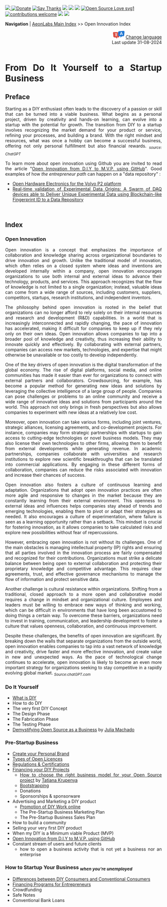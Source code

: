 [![](https://dcbadge.vercel.app/api/server/hw3j3RwfJf) ](https://discord.gg/hw3j3RwfJf)
 [![Donate](https://img.shields.io/badge/donate-$-brown.svg?style=for-the-badge)](http://paypal.me/mtpsilva)
 [![Say Thanks](https://img.shields.io/badge/Say%20Thanks-!-yellow.svg?style=for-the-badge)](https://saythanks.io/to/mtpsilva)
![](https://img.shields.io/github/last-commit/aeonSolutions/aeonSolutions?style=for-the-badge)
<img src="https://us-central1-trackgit-analytics.cloudfunctions.net/token/ping/lztozx5fhr486ojv78ol" />
![](https://views.whatilearened.today/views/github/aeonSolutions/aeonSolutions.svg)
[![Open Source Love svg1](https://badges.frapsoft.com/os/v1/open-source.svg?v=103)](#)
[![contributions welcome](https://img.shields.io/badge/contributions-welcome-brightgreen.svg?style=flat&label=Contributions&colorA=red&colorB=black	)](#)
[<img src="https://cdn.buymeacoffee.com/buttons/v2/default-yellow.png" data-canonical-src="https://cdn.buymeacoffee.com/buttons/v2/default-yellow.png" height="30" />](https://www.buymeacoffee.com/migueltomas)
<a href="https://github.com/sponsors/aeonSolutions">
  <img height="40" src="https://github.com/aeonSolutions/PCB-Prototyping-Catalogue/blob/main/media/become_a_github_sponsor.png">
</a>


**Navigation** | [AeonLabs Main Index](https://github.com/aeonSolutions/aeonSolutions/blob/main/aeonSolutions-Main-Index.md)  >>  Open Innovation Index

<div align="right">
   <img height="25" src="https://github.com/aeonSolutions/aeonSolutions/blob/main/media/language-icon.png"> 
 <a href="https://github-com.translate.goog/aeonSolutions/aeonSolutions/blob/main/open-innovation-book-index.md?_x_tr_sl=en&_x_tr_tl=nl&_x_tr_hl=en&_x_tr_pto=wapp">Change language</a> <br>
Last update 31-08-2024
</div>

<br>

<div align="justify">
  
# From Do It Yourself to a Startup Business

## Preface
Starting as a DIY enthusiast often leads to the discovery of a passion or skill that can be turned into a viable business. What begins as a personal project, driven by creativity and hands-on learning, can evolve into a startup with the potential for growth. The transition from DIY to a startup involves recognizing the market demand for your product or service, refining your processes, and building a brand. With the right mindset and resources, what was once a hobby can become a successful business, offering not only personal fulfillment but also financial rewards. <sub> *source: ChatGPT* </sub>

To learn more about open innovation using Github you are invited to read the article "[Open Innovation from D.I.Y to M.V.P. using GitHub](https://www.linkedin.com/pulse/open-innovation-from-diy-mvp-using-github-miguel-silva-asoaf/?trackingId=2J7XZsGWQkqOWCAluFR8dg%3D%3D)". Good examples of how *the entrepreneur path* can happen on a "data repository" :
- [Open Hardware Electronics for the Volvo P2 platform](https://github.com/aeonSolutions/AeonLabs-AI-Volvo-MKII-Open-Hardware/wiki)
- [Real-time validation of Experimental Data Origins: A Swarm of DAQ devices able to Deliver Unique Experimental Data using Blockchain-like Fingerprint ID to a Data Repository](https://github.com/aeonSolutions/openScience-Smart-DAQ-to-Upload-Live-Experimental-Data-to-a-Data-Repository/wiki)

<br>

## Index
### Open Innovation
Open innovation is a concept that emphasizes the importance of collaboration and knowledge sharing across organizational boundaries to drive innovation and growth. Unlike the traditional model of innovation, which often relies on a closed system where ideas and inventions are developed internally within a company, open innovation encourages organizations to use both internal and external ideas to advance their technology, products, and services. This approach recognizes that the flow of knowledge is not limited to a single organization; instead, valuable ideas can come from a wide range of sources, including customers, suppliers, competitors, startups, research institutions, and independent inventors.

The philosophy behind open innovation is rooted in the belief that organizations can no longer afford to rely solely on their internal resources and research and development (R&D) capabilities. In a world that is increasingly interconnected and rapidly changing, the pace of innovation has accelerated, making it difficult for companies to keep up if they rely only on their own ideas. Open innovation allows companies to tap into a broader pool of knowledge and creativity, thus increasing their ability to innovate quickly and effectively. By collaborating with external partners, companies can access new markets, technologies, and expertise that might otherwise be unavailable or too costly to develop independently.

One of the key drivers of open innovation is the digital transformation of the global economy. The rise of digital platforms, social media, and online communities has made it easier than ever for organizations to connect with external partners and collaborators. Crowdsourcing, for example, has become a popular method for generating new ideas and solutions by leveraging the collective intelligence of a large group of people. Companies can pose challenges or problems to an online community and receive a wide range of innovative ideas and solutions from participants around the world. This approach not only brings in fresh perspectives but also allows companies to experiment with new ideas at a relatively low cost.

Moreover, open innovation can take various forms, including joint ventures, strategic alliances, licensing agreements, and co-development projects. For instance, companies may form strategic partnerships with startups to gain access to cutting-edge technologies or novel business models. They may also license their own technologies to other firms, allowing them to benefit from external developments while generating revenue. In academic partnerships, companies collaborate with universities and research institutions to explore new scientific breakthroughs that can be translated into commercial applications. By engaging in these different forms of collaboration, companies can reduce the risks associated with innovation and increase their chances of success.

Open innovation also fosters a culture of continuous learning and adaptation. Organizations that adopt open innovation practices are often more agile and responsive to changes in the market because they are constantly learning from their external environment. This openness to external ideas and influences helps companies stay ahead of trends and emerging technologies, enabling them to pivot or adapt their strategies as needed. It also encourages a culture of experimentation, where failure is seen as a learning opportunity rather than a setback. This mindset is crucial for fostering innovation, as it allows companies to take calculated risks and explore new possibilities without fear of repercussions.

However, embracing open innovation is not without its challenges. One of the main obstacles is managing intellectual property (IP) rights and ensuring that all parties involved in the innovation process are fairly compensated and recognized for their contributions. Organizations must strike a delicate balance between being open to external collaboration and protecting their proprietary knowledge and competitive advantage. This requires clear agreements, trust, and effective governance mechanisms to manage the flow of information and protect sensitive data.

Another challenge is cultural resistance within organizations. Shifting from a traditional, closed approach to a more open and collaborative model requires a change in mindset and organizational culture. Employees and leaders must be willing to embrace new ways of thinking and working, which can be difficult in environments that have long been accustomed to doing things a certain way. To overcome these barriers, organizations need to invest in training, communication, and leadership development to foster a culture that values openness, collaboration, and continuous improvement.

Despite these challenges, the benefits of open innovation are significant. By breaking down the walls that separate organizations from the outside world, open innovation enables companies to tap into a vast network of knowledge and creativity, drive faster and more effective innovation, and create value in new and unexpected ways. As the pace of technological change continues to accelerate, open innovation is likely to become an even more important strategy for organizations seeking to stay competitive in a rapidly evolving global market. <sub> *Source:chatGPT.com* </sub>

### Do It Yourself 
- [What is DIY](https://en.wikipedia.org/wiki/Do_it_yourself)
- How to do DIY
- The very first DIY Concept 
- The Design Phase
- The Fabrication Phase
- The Testing Phase
- [Demystifying Open Source as a Business](https://opensource.net/demystifying-open-source-as-a-business/) by [Julia Machado](https://opensource.net/author/juliamachado/)

### Pre-Startup Business
- [Create your Personal Brand](https://www.wix.com/blog/personal-branding-the-ultimate-guide)
- [Types of Open Licences](https://snyk.io/learn/open-source-licenses/)
- [Regulations & Certifications](https://github.com/aeonSolutions/aeonSolutions/blob/main/regulations_and_certifications.md)
- [Financing your DIY Projects](https://github.com/aeonSolutions/aeonSolutions/blob/main/Financing%20Your%20DIY%20projects.md)
  - [How to choose the right business model for your Open Source project](https://opensource.net/choose-right-business-model-open-source-project/) by [Tatiana Krupenya](https://opensource.net/author/tatianakrupenya/) 
  - [Bootstrapping](https://github.com/aeonSolutions/aeonSolutions/blob/main/Financing_Your_DIY_Projects_Bootstrapping.md)
  - Donations
  - Sponsorships & sponsorware
- Advertising and Marketing a DIY product 
  - [Promotion of DIY Work online](https://github.com/aeonSolutions/aeonSolutions/blob/main/promotion_DIY_work_online.md)
  - The Pre-Startup Business Marketing Plan
  - The Pre-Startup Business Sales Plan 
- How to build a community
- Selling your very first DIY product 
- When my DIY is a Minimum viable Product (MVP)
- [Open Innovation from D.I.Y to M.V.P. using GitHub](https://www.linkedin.com/pulse/open-innovation-from-diy-mvp-using-github-miguel-silva-asoaf/?trackingId=2J7XZsGWQkqOWCAluFR8dg%3D%3D)
- Constant stream of users and future clients
  - how to open a business activity that is not yet a business nor an enterprise  
 
### How to Startup Your Business <sub>*when you're unemployed*</sub> 
- [Differences between DIY Consumers and Conventional Consumers](https://github.com/aeonSolutions/aeonSolutions/blob/main/Differences_between_DIY_Consumers_and_Conventional_Consumers%20.md)
- [Financing Programs for Entrepreneurs](https://github.com/aeonSolutions/aeonSolutions/blob/main/startup_financing_programs_for_the_unemployed.md)
- Crowdfunding
- Safe Notes
- Conventional Bank Loans

</div>

